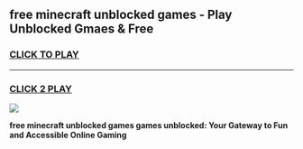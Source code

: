 
## free minecraft unblocked games - Play Unblocked Gmaes & Free
<h3>
<a href="https://news.freeplayer.one?title=free_minecraft_unblocked_games&ref=16F">CLICK TO PLAY</a></h3>
<hr>

<h3>
<a href="https://news.freeplayer.one?title=free_minecraft_unblocked_games&ref=16F">CLICK 2 PLAY</a>
  
</h3>

<a href="https://news.freeplayer.one?title=free_minecraft_unblocked_games&ref=16F/"><img src="https://clearcache.store/games.png"></a>


**free minecraft unblocked games games unblocked: Your Gateway to Fun and Accessible Online Gaming**
